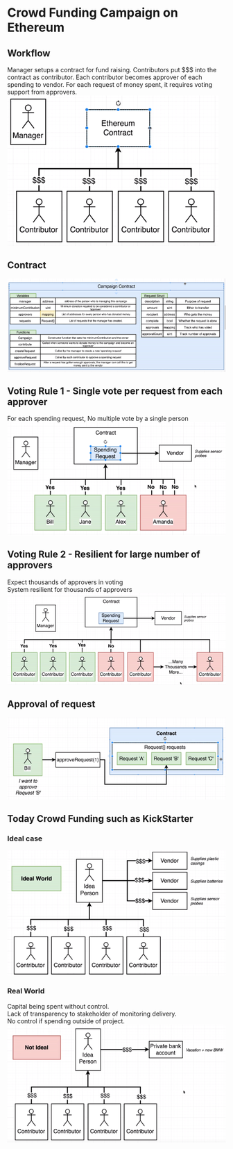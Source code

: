 # Crowd Funding Campaign on Ethereum

## Workflow
Manager setups a contract for fund raising.
Contributors put $$$ into the contract as contributor.
Each contributor becomes approver of each spending to vendor.
For each request of money spent, it requires voting support from approvers.
![Eth_ProjectFund](pic/Eth_ProjectFund.png)


## Contract
![Campaign Contract](pic/Campaign_Contract.png)

## Voting Rule 1 - Single vote per request from each approver
For each spending request, No multiple vote by a single person
![Single vote](pic/VotingRule1_NoMulitpleVoteSinglePerson.png)

## Voting Rule 2 - Resilient for large number of approvers
Expect thousands of approvers in voting <br>
System resilient for thousands of approvers
![resilient](pic/VotingRule2_ResilientMultipleContributor.png)

## Approval of request

![approvalrequest](pic/RequestApproval.png)

## Today Crowd Funding such as KickStarter
### Ideal case
![KickStarterIdealWorld](pic/KickStarterIdealWorld.png)

### Real World
Capital being spent without control.<br>
Lack of transparency to stakeholder of monitoring delivery.<br>
No control if spending outside of project.<br>
![KickStarterNonIdeal](pic/KickStarterNonIdeal.png)


